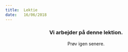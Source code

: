 ```yaml
---
title:  Lektie
date:   16/06/2018
---
```


### <center>Vi arbejder på denne lektion.</center>
<center>Prøv igen senere.</center>